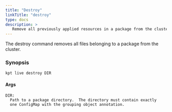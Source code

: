 ```yaml
---
title: "Destroy"
linkTitle: "destroy"
type: docs
description: >
   Remove all previously applied resources in a package from the cluster
---
```

<!--mdtogo:Short
    Remove all previously applied resources in a package from the cluster
-->

The destroy command removes all files belonging to a package from the cluster.

### Synopsis
<!--mdtogo:Long-->
    kpt live destroy DIR

#### Args

    DIR:
      Path to a package directory.  The directory must contain exactly
      one ConfigMap with the grouping object annotation.
<!--mdtogo-->

